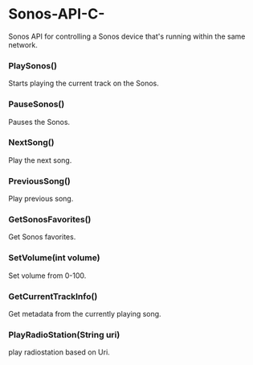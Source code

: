 # Sonos-API-C-
Sonos API for controlling a Sonos device that's running within the same network.

### PlaySonos()
Starts playing the current track on the Sonos.

### PauseSonos()
Pauses the Sonos.

### NextSong()
Play the next song.

### PreviousSong()
Play previous song.

### GetSonosFavorites()
Get Sonos favorites.

### SetVolume(int volume)
Set volume from 0-100.

### GetCurrentTrackInfo()
Get metadata from the currently playing song.

### PlayRadioStation(String uri)
play radiostation based on Uri.
